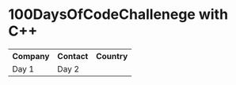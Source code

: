 <h1> 100DaysOfCodeChallenege with C++ </h1>
<table>
 <tr>
    <th>Company</th>
    <th>Contact</th>
    <th>Country</th>
  </tr>
  <tr>
    <td> Day 1 </td>
  <td> Day 2 </td>
  </tr>
  
</table>

  

